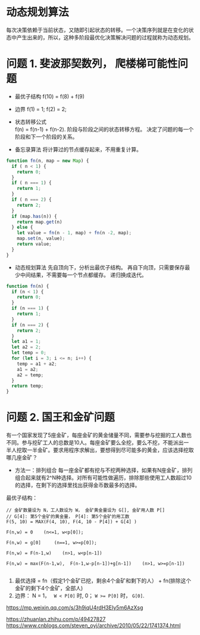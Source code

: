# 动态规划算法
每次决策依赖于当前状态，又随即引起状态的转移。一个决策序列就是在变化的状态中产生出来的，所以，这种多阶段最优化决策解决问题的过程就称为动态规划。    

# 问题 1. 斐波那契数列， 爬楼梯可能性问题  
* 最优子结构    f(10) = f(8) + f(9)
* 边界         f(1) = 1; f(2) = 2;
* 状态转移公式   
f(n) = f(n-1) + f(n-2). 阶段与阶段之间的状态转移方程。 决定了问题的每一个阶段和下一个阶段的关系。  

* 备忘录算法
将计算过的节点缓存起来，不用重复计算。  
```js
function fn(n, map = new Map) {
  if ( n < 1) {
    return 0;
  }
  if ( n === 1) {
    return 1;
  }
  if ( n === 2) {
    return 2;
  }
  if (map.has(n)) {
    return map.get(n)
  } else {
    let value = fn(n - 1, map) + fn(n -2, map);
    map.set(n, value);
    return value;
  }
}
```

* 动态规划算法
先自顶向下，分析出最优子结构。
再自下向顶，只需要保存最少中间结果，不需要每一个节点都缓存。 
递归换成迭代。    
```js
function fn(n) {
  if (n < 1) {
    return 0;
  }
  if (n === 1) {
    return 1;
  }
  if (n === 2) {
    return 2;
  }
  let a1 = 1;
  let a2 = 2;
  let temp = 0;
  for (let i = 3; i <= n; i++) {
    temp = a1 + a2;
    a1 = a2;
    a2 = temp;
  }
  return temp;
}
```

# 问题 2. 国王和金矿问题  
有一个国家发现了5座金矿，每座金矿的黄金储量不同，需要参与挖掘的工人数也不同。参与挖矿工人的总数是10人。每座金矿要么全挖，要么不挖，不能派出一半人挖取一半金矿。要求用程序求解出，要想得到尽可能多的黄金，应该选择挖取哪几座金矿？


* 方法一：排列组合
每一座金矿都有挖与不挖两种选择，如果有N座金矿，排列组合起来就有2^N种选择。对所有可能性做遍历，排除那些使用工人数超过10的选择，在剩下的选择里找出获得金币数最多的选择。  


最优子结构：

```
// 金矿数量设为 N，工人数设为 W， 金矿黄金量设为 G[], 金矿用人数 P[]
// G[4]: 第5个金矿的黄金量， P[4]: 第5个金矿的用工数  
F(5, 10) = MAX(F(4, 10), F(4, 10 - P[4]) + G[4] )

F(n,w) = 0    (n<=1, w<p[0]);

F(n,w) = g[0]     (n==1, w>=p[0]);

F(n,w) = F(n-1,w)    (n>1, w<p[n-1])  

F(n,w) = max(F(n-1,w),  F(n-1,w-p[n-1])+g[n-1])    (n>1, w>=p[n-1])


```
1. 最优选择 = fn（假定1个金矿已挖，剩余4个金矿和剩下的人） + fn(排除这个金矿的剩下4个金矿，全部人)
2. 边界： N = 1， ` W < P[0]` 时, 0； `W >= P[0]` 时， `G[0]`.    






https://mp.weixin.qq.com/s/3h9iqU4rdH3EIy5m6AzXsg



https://zhuanlan.zhihu.com/p/49427827
https://www.cnblogs.com/steven_oyj/archive/2010/05/22/1741374.html

